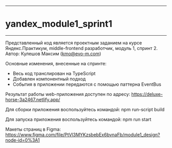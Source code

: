 **********************************************************************************************
# yandex_module1_sprint1
**********************************************************************************************
Представленный код является проектным заданием на курсе Яндекс.Практикум, middle-frontend разработчик, модуль 1, спринт 2.
Автор: Кулешов Максим (kmo@evo-m.com)

Основные изменения, внесенные на спринте:
- Весь код транслирован на TypeScript
- Добавлен компонентный подход
- События в приложении передаются с помощью паттерна EventBus

Результат работы web-приложения доступен по адресу:
https://deluxe-horse-3a2467.netlify.app/

Для сборки приложения воспользуйтесь командой:
npm run-script build

Для запуска приложения воспользуйтесь командой:
npm run start

Макеты страниц в Figma:
https://www.figma.com/file/PtVl3MYKzsbebEx6bvnaFb/module1_design?node-id=0%3A1